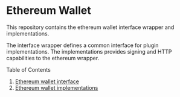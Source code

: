 # Ethereum Wallet

This repository contains the ethereum wallet interface wrapper and implementations.

The interface wrapper defines a common interface for plugin implementations. The implementations provides signing and HTTP capabilities to the ethereum wrapper.

Table of Contents
1. [Ethereum wallet interface](./interface/README.md)
2. [Ethereum wallet implementations](./implementations)
